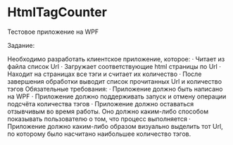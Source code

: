 # HtmlTagCounter
Тестовое приложение на WPF

Задание:

Необходимо разработать клиентское приложение, которое:
· Читает из файла список Url
· Загружает соответствующие html страницы по Url
· Находит на страницах все тэги <a> и считает их количество
· После завершения обработки выводит список прочитанных Url и количество тэгов <a>
Обязательные требования:
· Приложение должно быть написано на WPF
· Приложение должно поддерживать запуск и отмену операции подсчёта количества тэгов
· Приложение должно оставаться отзывчивым во время работы. Оно должно каким-либо способом показывать пользователю о том, что процесс выполняется
· Приложение должно каким-либо образом визуально выделить тот Url, по которому было насчитано наибольшее количество тэгов.
